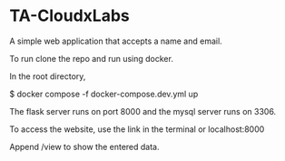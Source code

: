 # TA-CloudxLabs
A simple web application that accepts a name and email.

To run clone the repo and run using docker.

In the root directory,

$ docker compose -f docker-compose.dev.yml up

The flask server runs on port 8000 and the mysql server runs on 3306.

To access the website, use the link in the terminal or localhost:8000

Append /view to show the entered data.
